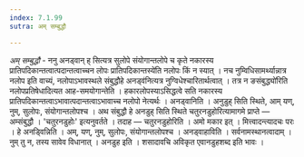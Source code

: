 ```yaml
---
index: 7.1.99
sutra: अम् सम्बुद्धौ

---
```

_अम् सम्बुद्धौ_ - ननु अनड्वान् ह् सित्यत्र सुलोपे संयोगान्तलोपे च कृते नकारस्य प्रातिपदिकान्तत्वात्पदान्तत्वाच्चन लोपः प्रातिपदिकान्तस्ये॑ति नलोपः किं न स्यात् । नच नुम्विधिसामर्थ्यान्नात्र नलोप इति वाच्यं, नलोपाऽभावस्थले संबुद्धौहे अनड्व॑नित्यत्र नुग्विधेश्चारितार्थत्वात् । तत्र न ङसंबुद्ध्यो॑रिति नलोपप्रतिषेधादित्यत आह-समयोगान्तेति । हकारलोपस्याऽसिद्धत्वे सति नकारस्य प्रातिपदिकान्तत्वाऽभावात्पदान्तत्वाऽभावाच्च नलोपो नेत्यर्थः । अनड्वानिति । अनुडुह् सिति स्थिते, आम् यण्, नुम्, सुलोपः, संयोगान्तलोपश्च । अथ संबुद्धौ हे अनडुह् सिति स्थिते चतुरनडुहोरित्यामागमे प्राप्ते — अम्संबुद्धौ । 'चतुरनडुहोः' इत्यनुवर्तते । तदाह — चतुरनडुहोरिति । अमो मकार इत् । मित्त्वादन्त्यादचः परः । हे अनड्विन्निति । अम्, यण्, नुम्, सुलोपः, संयोगान्तलोपश्च । अनड्वाहाविति । सर्वनामस्थानत्वादाम् । नुम् तु न, तस्य सावेव विधानात् । अनडुह इति । शसादावचि अविकृत एवानडुहशब्द इति भावः ।